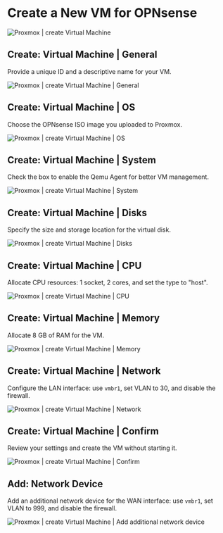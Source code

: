 # Create a New VM for OPNsense
![Proxmox | create Virtual Machine](images/proxmox-create-vm.png)

## Create: Virtual Machine | General
Provide a unique ID and a descriptive name for your VM. 

![Proxmox | create Virtual Machine | General](images/01-create-vm-general.png)

## Create: Virtual Machine | OS
Choose the OPNsense ISO image you uploaded to Proxmox.

![Proxmox | create Virtual Machine | OS](images/02-create-vm-os.png)

## Create: Virtual Machine | System
Check the box to enable the Qemu Agent for better VM management.

![Proxmox | create Virtual Machine | System](images/03-create-vm-system.png)

## Create: Virtual Machine | Disks
Specify the size and storage location for the virtual disk.

![Proxmox | create Virtual Machine | Disks](images/04-create-vm-disks.png)

## Create: Virtual Machine | CPU
Allocate CPU resources: 1 socket, 2 cores, and set the type to "host".

![Proxmox | create Virtual Machine | CPU](images/05-create-vm-cpu.png)

## Create: Virtual Machine | Memory
Allocate 8 GB of RAM for the VM.

![Proxmox | create Virtual Machine | Memory](images/06-create-vm-memory.png)

## Create: Virtual Machine | Network
Configure the LAN interface: use `vmbr1`, set VLAN to 30, and disable the firewall.

![Proxmox | create Virtual Machine | Network](images/07-create-vm-network-1.png)

## Create: Virtual Machine | Confirm
Review your settings and create the VM without starting it.

![Proxmox | create Virtual Machine | Confirm](images/08-create-vm-confirm.png)

## Add: Network Device
Add an additional network device for the WAN interface: use `vmbr1`, set VLAN to 999, and disable the firewall.

![Proxmox | create Virtual Machine | Add additional network device](images/09-add-network-device.png)